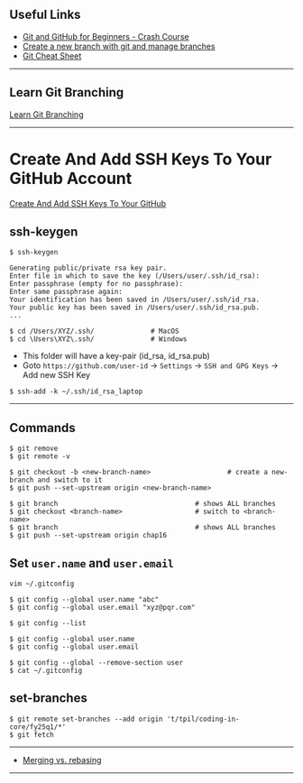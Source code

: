 
## Useful Links

* [Git and GitHub for Beginners - Crash Course](https://www.youtube.com/watch?v=RGOj5yH7evk)
* [Create a new branch with git and manage branches](https://github.com/Kunena/Kunena-Forum/wiki/Create-a-new-branch-with-git-and-manage-branches)
* [Git Cheat Sheet](https://amanchadha.com/projects/cheatsheets/Git_Cheatsheet_AmanChadha.pdf)

***

## Learn Git Branching

[Learn Git Branching](https://learngitbranching.js.org)

***

# Create And Add SSH Keys To Your GitHub Account

[Create And Add SSH Keys To Your GitHub](https://www.youtube.com/watch?v=itU8KBuE8jk)

## ssh-keygen

```
$ ssh-keygen
```

```
Generating public/private rsa key pair.
Enter file in which to save the key (/Users/user/.ssh/id_rsa):
Enter passphrase (empty for no passphrase):
Enter same passphrase again:
Your identification has been saved in /Users/user/.ssh/id_rsa.
Your public key has been saved in /Users/user/.ssh/id_rsa.pub.
...
```

```
$ cd /Users/XYZ/.ssh/              # MacOS
$ cd \Users\XYZ\.ssh/              # Windows
```
* This folder will have a key-pair (id_rsa, id_rsa.pub)
* Goto `https://github.com/user-id` -> `Settings` -> `SSH and GPG Keys` -> Add new SSH Key

```
$ ssh-add -k ~/.ssh/id_rsa_laptop
```

***

## Commands

```
$ git remove
$ git remote -v

$ git checkout -b <new-branch-name>                   # create a new-branch and switch to it
$ git push --set-upstream origin <new-branch-name>

$ git branch                                  # shows ALL branches
$ git checkout <branch-name>                  # switch to <branch-name>
$ git branch                                  # shows ALL branches
$ git push --set-upstream origin chap16
```

## Set `user.name` and `user.email`

```
vim ~/.gitconfig

$ git config --global user.name "abc"
$ git config --global user.email "xyz@pqr.com"

$ git config --list

$ git config --global user.name
$ git config --global user.email

$ git config --global --remove-section user
$ cat ~/.gitconfig
```

## set-branches
```
$ git remote set-branches --add origin 't/tpil/coding-in-core/fy25q1/*'
$ git fetch
```
***

* [Merging vs. rebasing](https://www.atlassian.com/git/tutorials/merging-vs-rebasing)

***
